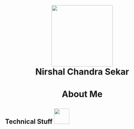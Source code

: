 <h1 align="center"> <img src="https://github.com/NirshalNiru/NirshalNiru/blob/086c421536d1b0e77569560e921c72eeac3533d3/hi.png" width = "200px">
<br>
Nirshal Chandra Sekar
</h1>

<h1 align="center"> 
About Me
</h1>


<h2> 
Technical Stuff <img src="https://github.com/NirshalNiru/NirshalNiru/blob/60be16385b681c028f3e992cb051772a66c4ae7f/calm.png" width="50px">
</h2>
